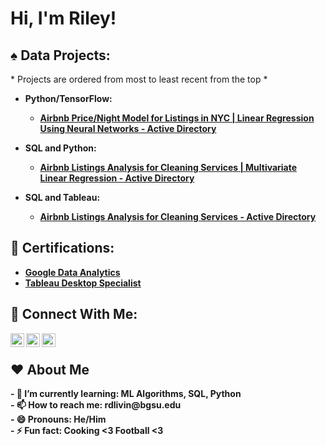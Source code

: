 <h1>Hi, I'm Riley! </h1>

<h2> ♠️ Data Projects:</h2>
* Projects are ordered from most to least recent from the top *

- <b> Python/TensorFlow:<b/>
  - [Airbnb Price/Night Model for Listings in NYC | Linear Regression Using Neural Networks - Active Directory](https://github.com/Riley-livingston/Tensorflow-Airbnb-Project)

- <b> SQL and Python:<b/>
  - [Airbnb Listings Analysis for Cleaning Services | Multivariate Linear Regression - Active Directory](https://github.com/Riley-livingston/Airbnb-Listings-Analysis-for-Cleaning-Services-v2)

- <b>SQL and Tableau:</b>
  - [Airbnb Listings Analysis for Cleaning Services - Active Directory](https://github.com/Riley-livingston/AirBnb-Project)

<h2> 📄 Certifications:</h2>

- [Google Data Analytics](https://coursera.org/share/1bc669ea0359a81e313d773a412d5bb6)
- [Tableau Desktop Specialist](https://www.credly.com/badges/cd0f31cb-d769-4520-9b8d-a0dfabcaa071?source=linked_in_profile)

<h2> 🤳 Connect With Me:</h2>



[<img align="left" alt="RileyLivingston | LinkedIn" width="22px" src="https://simpleicons.org/icons/linkedin.svg" />][linkedin]
[<img align="left" alt="RileyLivingston | Twitter" width="22px" src="https://simpleicons.org/icons/twitter.svg" />][twitter]
[<img align="left" alt="RileyLivingston | Kaggle" width="22px" src="https://simpleicons.org/icons/kaggle.svg" />][kaggle]

[linkedin]: https://www.linkedin.com/in/rileylivingston/
[twitter]: https://twitter.com/RLivData
[kaggle]: https://www.kaggle.com/rileylivingston
<br /> 
<h2>  ❤️ About Me</h2>
 - 🌱 I’m currently learning: ML Algorithms, SQL, Python
<br />
 - 📫 How to reach me: rdlivin@bgsu.edu
<br />
 - 😄 Pronouns: He/Him
<br />
 - ⚡ Fun fact: Cooking <3 Football <3
